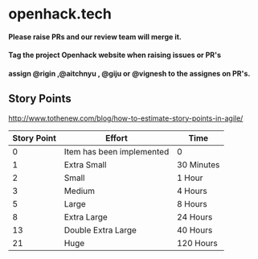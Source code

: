 # openhack.tech

#### Please raise PRs and our review team will merge it. 

#### Tag the project Openhack website when raising issues or PR's

#### assign @rigin ,@aitchnyu , @giju or @vignesh to the assignes on PR's.

## Story Points

http://www.tothenew.com/blog/how-to-estimate-story-points-in-agile/

| Story Point  | Effort | Time  |
| ------------ | ------------ | ------------ |
| 0  | Item has been implemented  | 0  |
|  1 | Extra Small  | 30 Minutes  |
|  2 | Small  | 1 Hour  |
|  3 | Medium  | 4 Hours  |
|  5 |  Large | 8 Hours  |
|  8 |  Extra Large | 24 Hours  |
|  13 |  Double Extra Large | 40 Hours  |
|  21 |  Huge | 120 Hours  |
